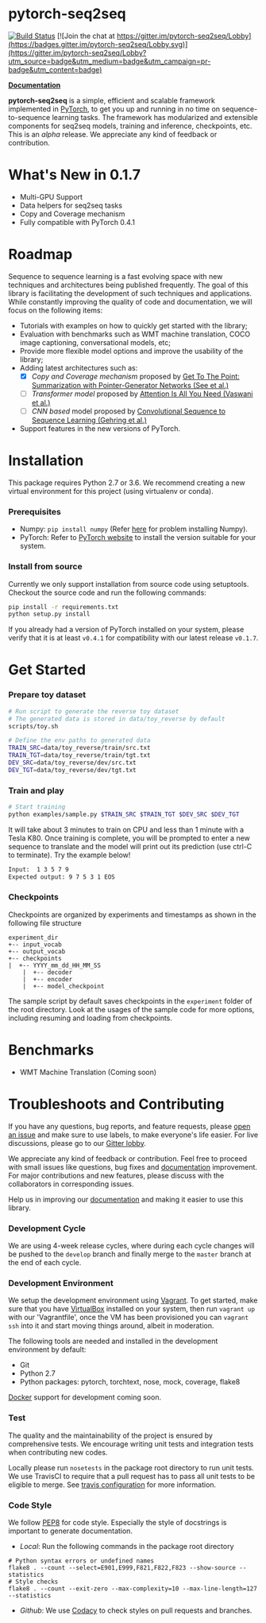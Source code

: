 # pytorch-seq2seq

[![Build Status](https://travis-ci.org/IBM/pytorch-seq2seq.svg?branch=master)](https://travis-ci.org/IBM/pytorch-seq2seq)
[![Join the chat at https://gitter.im/pytorch-seq2seq/Lobby](https://badges.gitter.im/pytorch-seq2seq/Lobby.svg)](https://gitter.im/pytorch-seq2seq/Lobby?utm_source=badge&utm_medium=badge&utm_campaign=pr-badge&utm_content=badge)

**[Documentation](https://ibm.github.io/pytorch-seq2seq/public/index.html)**

**pytorch-seq2seq** is a simple, efficient and scalable framework implemented in [PyTorch](http://pytorch.org), to get you up and running in no time on sequence-to-sequence learning tasks.  The framework has modularized and extensible components for seq2seq models, training and inference, checkpoints, etc.  This is an *alpha* release. We appreciate any kind of feedback or contribution.


# What's New in 0.1.7

* Multi-GPU Support
* Data helpers for seq2seq tasks
* Copy and Coverage mechanism
* Fully compatible with PyTorch 0.4.1

# Roadmap

Sequence to sequence learning is a fast evolving space with new techniques and architectures being published frequently.  The goal of this library is facilitating the development of such techniques and applications.  While constantly improving the quality of code and documentation, we will focus on the following items:

* Tutorials with examples on how to quickly get started with the library;
* Evaluation with benchmarks such as WMT machine translation, COCO image captioning, conversational models, etc;
* Provide more flexible model options and improve the usability of the library;
* Adding latest architectures such as:
	- [x] *Copy and Coverage mechanism* proposed by [Get To The Point: Summarization with Pointer-Generator Networks (See et al.)](https://arxiv.org/abs/1704.04368)
	- [ ] *Transformer model* proposed by [Attention Is All You Need (Vaswani et al.)](https://arxiv.org/abs/1706.03762)
	- [ ] *CNN based* model proposed by [Convolutional Sequence to Sequence Learning (Gehring et al.)](https://arxiv.org/abs/1705.03122)
* Support features in the new versions of PyTorch.

# Installation

This package requires Python 2.7 or 3.6. We recommend creating a new virtual environment for this project (using virtualenv or conda).  

### Prerequisites

* Numpy: `pip install numpy` (Refer [here](https://github.com/numpy/numpy) for problem installing Numpy).
* PyTorch: Refer to [PyTorch website](http://pytorch.org/) to install the version suitable for your system.

### Install from source

Currently we only support installation from source code using setuptools. Checkout the source code and run the following commands:

```bash
pip install -r requirements.txt
python setup.py install
```

If you already had a version of PyTorch installed on your system, please verify that it is at least `v0.4.1` for compatibility with our latest release `v0.1.7`.

# Get Started

### Prepare toy dataset

```bash
# Run script to generate the reverse toy dataset
# The generated data is stored in data/toy_reverse by default
scripts/toy.sh

# Define the env paths to generated data
TRAIN_SRC=data/toy_reverse/train/src.txt
TRAIN_TGT=data/toy_reverse/train/tgt.txt
DEV_SRC=data/toy_reverse/dev/src.txt
DEV_TGT=data/toy_reverse/dev/tgt.txt
```

### Train and play

```bash
# Start training
python examples/sample.py $TRAIN_SRC $TRAIN_TGT $DEV_SRC $DEV_TGT
```

It will take about 3 minutes to train on CPU and less than 1 minute with a Tesla K80.  Once training is complete, you will be prompted to enter a new sequence to translate and the model will print out its prediction (use ctrl-C to terminate).  Try the example below!

```bash
Input:  1 3 5 7 9
Expected output: 9 7 5 3 1 EOS
```

### Checkpoints

Checkpoints are organized by experiments and timestamps as shown in the following file structure

```
experiment_dir
+-- input_vocab
+-- output_vocab
+-- checkpoints
|  +-- YYYY_mm_dd_HH_MM_SS
	|  +-- decoder
	|  +-- encoder
	|  +-- model_checkpoint
```

The sample script by default saves checkpoints in the `experiment` folder of the root directory.  Look at the usages of the sample code for more options, including resuming and loading from checkpoints.

# Benchmarks

* WMT Machine Translation (Coming soon)

# Troubleshoots and Contributing
If you have any questions, bug reports, and feature requests, please [open an issue](https://github.com/IBM/pytorch-seq2seq/issues/new) and make sure to use labels, to make everyone's life easier.  For live discussions, please go to our [Gitter lobby](https://gitter.im/pytorch-seq2seq/Lobby).

We appreciate any kind of feedback or contribution.  Feel free to proceed with small issues like questions, bug fixes and [documentation](https://github.com/IBM/pytorch-seq2seq/tree/master/docs#pytorch-seq2seq-documentation) improvement.  For major contributions and new features, please discuss with the collaborators in corresponding issues.

Help us in improving our [documentation](https://github.com/IBM/pytorch-seq2seq/tree/master/docs#pytorch-seq2seq-documentation) and making it easier to use this library.

### Development Cycle

We are using 4-week release cycles, where during each cycle changes will be pushed to the `develop` branch and finally merge to the `master` branch at the end of each cycle.

### Development Environment

We setup the development environment using [Vagrant](https://www.vagrantup.com/).  To get started, make sure that you have [VirtualBox](https://www.virtualbox.org/) installed on your system, then run `vagrant up` with our 'Vagrantfile', once the VM has been provisioned you can `vagrant ssh` into it and start moving things around, albeit in moderation.

The following tools are needed and installed in the development environment by default:
* Git
* Python 2.7
* Python packages: pytorch, torchtext, nose, mock, coverage, flake8

[Docker](https://www.docker.com/) support for development coming soon.

### Test

The quality and the maintainability of the project is ensured by comprehensive tests.  We encourage writing unit tests and integration tests when contributing new codes.

Locally please run `nosetests` in the package root directory to run unit tests.  We use TravisCI to require that a pull request has to pass all unit tests to be eligible to merge.  See [travis configuration](https://github.com/IBM/pytorch-seq2seq/blob/master/.travis.yml) for more information.

### Code Style

We follow [PEP8](https://www.python.org/dev/peps/pep-0008/) for code style.  Especially the style of docstrings is important to generate documentation.

* *Local*: Run the following commands in the package root directory
```
# Python syntax errors or undefined names
flake8 . --count --select=E901,E999,F821,F822,F823 --show-source --statistics
# Style checks
flake8 . --count --exit-zero --max-complexity=10 --max-line-length=127 --statistics
```
* *Github*: We use [Codacy](https://www.codacy.com) to check styles on pull requests and branches.

